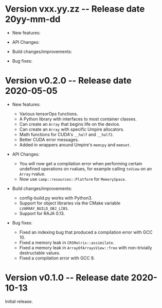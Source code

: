 Version vxx.yy.zz -- Release date 20yy-mm-dd
============================================

* New features:

* API Changes:

* Build changes/improvements:

* Bug fixes:

Version v0.2.0 -- Release date 2020-05-05
============================================

* New features:
  * Various tensorOps functions.
  * A Python library with interfaces to most container classes.
  * Can create an `Array` that begins life on the device.
  * Can create an `Array` with specific Umpire allocators.
  * Math functions for CUDA's `__half` and `__half2`.
  * Better CUDA error messages.
  * Added in wrappers around Umpire's `memcpy` and `memset`.

* API Changes:
  * You will now get a compilation error when performing certain undefined operations on rvalues, for example calling `toView` on an `Array` rvalue.
  * Now use `camp::resources::Platform` for `MemorySpace`.

* Build changes/improvements:
  * config-build.py works with Python3.
  * Support for object libraries via the CMake variable `LVARRAY_BUILD_OBJ_LIBS`.
  * Support for RAJA 0.13.

* Bug fixes:
  * Fixed an indexing bug that produced a compilation error with GCC 10.
  * Fixed a memory leak in `CRSMatrix::assimilate`.
  * Fixed a memory leak in `ArrayOfArraysView::free` with non-trivially destructable values.
  * Fixed a compilation error with GCC 9.

Version v0.1.0 -- Release date 2020-10-13
=========================================

Initial release.
